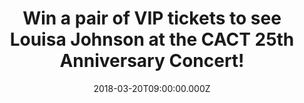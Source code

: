 ---
campaign-uuid: "c-8422b0b3-f25b-4455-b981-a452db794f21"
type: "Competition"
category: "Competition"
date: "2018-03-20T09:00:00.000Z"
end-date: "2018-04-10T23:59:00.000Z"
disable-form: false
is_promoted: true
has_entry_page: true
title: "Win a pair of VIP tickets to see Louisa Johnson at the CACT 25th Anniversary\
  \ Concert!"
competition-description: "<p>Charlton Athletic Community Trust has been bringing opportunity\
  \ and social change to communities for more than two decades! To celebrate their\
  \ 25th Anniversary the X Factor winner Louisa Johnson will headline an exclusive\
  \ concert sponsored by Andrews Air Conditioning and we want YOU to be there!</p>\
  \ \r\n<p>Click on the link to get involved!</p>"
hero-header: "Win a pair of VIP tickets to see Louisa Johnson live at Indigo at The\
  \ O2!"
terms-confirmation: "N/A"
banner-img: "https://assets.expresslyapp.com/asset-072ad130-3e3d-4f0c-bbab-85d16abd0fdc.jpg"
logo-left-href: "https://www.andrews-sykes.com"
logo-left-image: "https://assets.expresslyapp.com/asset-5b986a97-efdb-4e15-8988-4f27d58a32e0.jpg"
logo-left-title: "Andrews Air Conditioning"
bg-image-hero: "https://assets.expresslyapp.com/asset-7f0f6a5c-978a-4922-aa07-881625bf13dc.jpg"
bg-image-first: "https://assets.expresslyapp.com/asset-e736785f-1f06-47d2-ada7-ecf394294b22.jpg"
bg-image-second: "https://assets.expresslyapp.com/asset-6a29aa5f-38c4-48a6-916a-be23d41baee6.jpg"
bg-image-third: "https://assets.expresslyapp.com/asset-abb6e58a-e574-4b71-a14e-c364e6b8a037.jpg"
section1-content: "The 25th Anniversary Committee of the Charlton Athletic Community\
  \ Trust is excited to announce an exclusive concert in order to support projects\
  \ at the heart of the community and where the X Factor winner Louisa Johnson will\
  \ perform live!"
section2-content: "<p>The country’s leading supplier of specialist cooling services\
  \ and operate temporary solutions to clients across a full scale of industries,\
  \ <a href=\"https://www.andrews-sykes.com/air-conditioning/\"> Andrews Air conditioning\
  \ </a> is the sponsor of this amazing concert!</p>\r\n<p>Thanks to them and NME,\
  \ you could win a pair of VIP tickets to attend the event!</p>"
section3-content: "<p>The X Factor winner Louisa Johnson will headline The 25th Anniversary\
  \ concert at Indigo at The O2 on Friday 18th of May where Radio and TV personality\
  \ Dave Berry will host the concert in which all funds raised will go to support\
  \ the organisation’s activities! \r\nWe have a pair of VIP tickets to see her perform\
  \ live and to meet and greet Louisa herself!</p> \r\n<p>If you are over 16 and a\
  \ big fan of Louisa Johnson, complete the form below to be in with a chance to see\
  \ her perform live!</p>\r\n<p>Good luck!</p>"
entry-title: "A pair of VIP tickets to see Louisa Johnson at the CACT 25th Anniversary\
  \ Concert"
entry-content: "<p>Enter the draw to win a pair of VIP tickets to see Louisa Johnson\
  \ at the CACT 25th Anniversary Concert by completing the form below before 23:59\
  \ on 10/04/2018.</p>"
has-winner: false
prize-description: "A pair of VIP tickets to see Louisa Johnson at the CACT 25th Anniversary\
  \ Concert"
prize-restrictions: "No-one below the age of 16 may enter the competition. Clarification:\
  \ winners are responsible for any transport costs to/from the event."
special-conditions: "Any travel expenses are not included."
---
